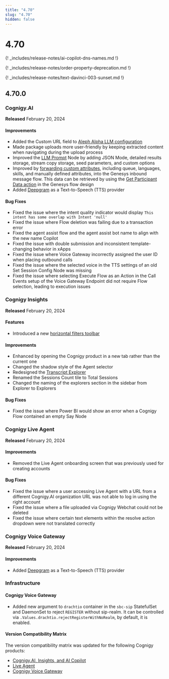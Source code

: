 ```yaml
---
title: "4.70"
slug: "4.70"
hidden: false
---
```


# 4.70

{! _includes/release-notes/ai-copilot-dns-names.md !}

{! _includes/release-notes/order-property-deprecation.md !}

{! _includes/release-notes/text-davinci-003-sunset.md !}

## 4.70.0

### Cognigy.AI

**Released** February 20, 2024

#### Improvements

- Added the Custom URL field to [Aleph Alpha LLM configuration](../ai/empower/llms/providers/aleph-alpha.md#add-models)
- Made package uploads more user-friendly by keeping extracted content when navigating during the upload process
- Improved the [LLM Prompt](../ai/build/node-reference/service/llm-prompt.md) Node by adding JSON Mode, detailed results storage, stream copy storage, seed parameters, and custom options
- Improved by [forwarding custom attributes](../ai/escalate/handover-reference/genesys-cloud-open-messaging.md), including queue, languages, skills, and manually defined attributes, into the Genesys inbound message flow. This data can be retrieved by using the [Get Participant Data action](https://help.mypurecloud.com/articles/get-participant-data-action/) in the Genesys flow design
- Added [Deepgram](../voice-gateway/references/tts-and-stt-vendors.md) as a Text-to-Speech (TTS) provider

#### Bug Fixes

- Fixed the issue where the intent quality indicator would display `This intent has some overlap with Intent 'null'`
- Fixed the issue where Flow deletion was failing due to a transaction error
- Fixed the agent assist flow and the agent assist bot name to align with the new name Copilot
- Fixed the issue with double submission and inconsistent template-changing behavior in xApps
- Fixed the issue where Voice Gateway incorrectly assigned the user ID when placing outbound calls
- Fixed the issue where the selected voice in the TTS settings of an old Set Session Config Node was missing
- Fixed the issue where selecting Execute Flow as an Action in the Call Events setup of the Voice Gateway Endpoint did not require Flow selection, leading to execution issues

### Cognigy Insights

**Released** February 20, 2024

#### Features

- Introduced a new [horizontal filters toolbar](../insights/global-filters.md)

#### Improvements

- Enhanced by opening the Cognigy product in a new tab rather than the current one
- Changed the shadow style of the Agent selector
- Redesigned the [Transcript Explorer](../insights/explorers/transcript.md)
- Renamed the Sessions Count tile to Total Sessions
- Changed the naming of the explorers section in the sidebar from Explorer to Explorers

#### Bug Fixes

- Fixed the issue where Power BI would show an error when a Cognigy Flow contained an empty Say Node

### Cognigy Live Agent

**Released** February 20, 2024

#### Improvements

- Removed the Live Agent onboarding screen that was previously used for creating accounts

#### Bug Fixes

- Fixed the issue where a user accessing Live Agent with a URL from a different Cognigy.AI organization URL was not able to log in using the right account
- Fixed the issue where a file uploaded via Cognigy Webchat could not be deleted
- Fixed the issue where certain text elements within the resolve action dropdown were not translated correctly

### Cognigy Voice Gateway

**Released** February 20, 2024

#### Improvements

- Added [Deepgram](../voice-gateway/references/tts-and-stt-vendors.md) as a Text-to-Speech (TTS) provider

### Infrastructure

#### Cognigy Voice Gateway

- Added new argument to `drachtio` container in the `sbc-sip` StatefulSet and DaemonSet to reject `REGISTER` without sip-realm. It can be controlled via `.Values.drachtio.rejectRegisterWithNoRealm`, by default, it is enabled.


#### Version Compatibility Matrix

The version compatibility matrix was updated for the following Cognigy products:

- [Cognigy.AI, Insights, and AI Copilot](../ai/installation/version-compatibility-matrix.md)
- [Live Agent](../live-agent/installation/deployment/version-compatibility-matrix.md)
- [Cognigy Voice Gateway](../voice-gateway/installation/version-compatibility-matrix.md)